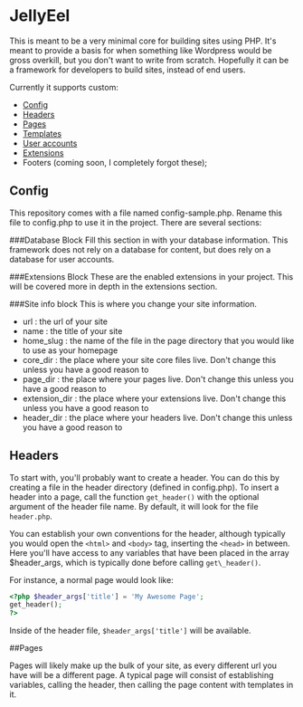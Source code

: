 # JellyEel

This is meant to be a very minimal core for building sites using PHP.  It's meant to provide a basis for when something like Wordpress would be gross overkill, but you don't want to write from scratch.  Hopefully it can be a framework for developers to build sites, instead of end users.

Currently it supports custom:

* [Config](#config)
* [Headers](#headers)
* [Pages](#pages)
* [Templates](#templates)
* [User accounts](#accounts)
* [Extensions](#extensions)
* Footers (coming soon, I completely forgot these);

## <a name='config'></a>Config
This repository comes with a file named config-sample.php.  Rename this file to config.php to use it in the project.  There are several sections:

###Database Block
Fill this section in with your database information.  This framework does not rely on a database for content, but does rely on a database for user accounts.

###Extensions Block
These are the enabled extensions in your project.  This will be covered more in depth in the extensions section.

###Site info block
This is where you change your site information.
* url : the url of your site
* name : the title of your site
* home\_slug : the name of the file in the page directory that you would like to use as your homepage
* core\_dir  : the place where your site core files live.  Don't change this unless you have a good reason to
* page\_dir  : the place where your pages live.  Don't change this unless you have a good reason to
* extension\_dir : the place where your extensions live. Don't change this unless you have a good reason to
* header\_dir : the place where your headers live. Don't change this unless you have a good reason to


## <a name='headers'></a>Headers

To start with, you'll probably want to create a header.  You can do this by creating a file in the header directory (defined in config.php).  To insert a header into a page, call the function `get_header()` with the optional argument of the header file name.  By default, it will look for the file `header.php`.

You can establish your own conventions for the header, although typically you would open the `<html>` and `<body>` tag, inserting the `<head>` in between.  Here you'll have access to any variables that have been placed in the array $header\_args, which is typically done before calling `get\_header()`.

For instance, a normal page would look like: 

```php 
<?php $header_args['title'] = 'My Awesome Page';
get_header();
?>
```

Inside of the header file, `$header_args['title']` will be available.

##<a name='pages'></a>Pages

Pages will likely make up the bulk of your site, as every different url you have will be a different page.  A typical page will consist of establishing variables, calling the header, then calling the page content with templates in it.
